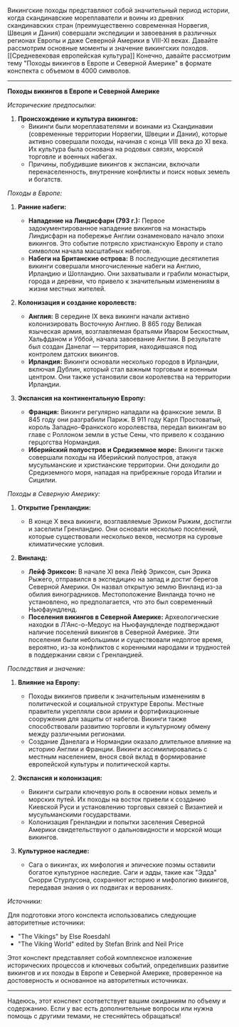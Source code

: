 Викингские походы представляют собой значительный период истории, когда скандинавские мореплаватели и воины из древних скандинавских стран (преимущественно современная Норвегия, Швеция и Дания) совершали экспедиции и завоевания в различных регионах Европы и даже Северной Америки в VIII-XI веках. Давайте рассмотрим основные моменты и значение викингских походов.
[[Средневековая европейская культура]]
Конечно, давайте рассмотрим тему "Походы викингов в Европе и Северной Америке" в формате конспекта с объемом в 4000 символов.

---

**Походы викингов в Европе и Северной Америке**

*Исторические предпосылки:*

1. **Происхождение и культура викингов:**
   - Викинги были мореплавателями и воинами из Скандинавии (современные территории Норвегии, Швеции и Дании), которые активно совершали походы, начиная с конца VIII века до XI века. Их культура была основана на родовых связях, морской торговле и военных набегах.
   - Причины, побудившие викингов к экспансии, включали перенаселенность, внутренние конфликты и поиск новых земель и богатств.

*Походы в Европе:*

1. **Ранние набеги:**
   - **Нападение на Линдисфарн (793 г.):** Первое задокументированное нападение викингов на монастырь Линдисфарн на побережье Англии ознаменовало начало эпохи викингов. Это событие потрясло христианскую Европу и стало символом начала масштабных набегов.
   - **Набеги на Британские острова:** В последующие десятилетия викинги совершали многочисленные набеги на Англию, Ирландию и Шотландию. Они захватывали и грабили монастыри, города и деревни, что привело к значительным изменениям в жизни местных жителей.

2. **Колонизация и создание королевств:**
   - **Англия:** В середине IX века викинги начали активно колонизировать Восточную Англию. В 865 году Великая языческая армия, возглавляемая братьями Иваром Бескостным, Хальфданом и Уббой, начала завоевание Англии. В результате был создан Данелаг — территория, находившаяся под контролем датских викингов.
   - **Ирландия:** Викинги основали несколько городов в Ирландии, включая Дублин, который стал важным торговым и военным центром. Они также установили свои королевства на территории Ирландии.

3. **Экспансия на континентальную Европу:**
   - **Франция:** Викинги регулярно нападали на франкские земли. В 845 году они разграбили Париж. В 911 году Карл Простоватый, король Западно-Франкского королевства, передал викингам во главе с Роллоном земли в устье Сены, что привело к созданию герцогства Нормандия.
   - **Иберийский полуостров и Средиземное море:** Викинги также совершали походы на Иберийский полуостров, атакуя мусульманские и христианские территории. Они доходили до Средиземного моря, нападая на прибрежные города Италии и Сицилии.

*Походы в Северную Америку:*

1. **Открытие Гренландии:**
   - В конце X века викинги, возглавляемые Эриком Рыжим, достигли и заселили Гренландию. Они основали несколько поселений, которые существовали несколько веков, несмотря на суровые климатические условия.

2. **Винланд:**
   - **Лейф Эриксон:** В начале XI века Лейф Эриксон, сын Эрика Рыжего, отправился в экспедицию на запад и достиг берегов Северной Америки. Он назвал открытую землю Винланд из-за обилия виноградников. Местоположение Винланда точно не установлено, но предполагается, что это был современный Ньюфаундленд.
   - **Поселения викингов в Северной Америке:** Археологические находки в Л'Анс-о-Медоус на Ньюфаундленде подтверждают наличие поселений викингов в Северной Америке. Эти поселения были небольшими и существовали недолгое время, вероятно, из-за конфликтов с коренными народами и трудностей в поддержании связи с Гренландией.

*Последствия и значение:*

1. **Влияние на Европу:**
   - Походы викингов привели к значительным изменениям в политической и социальной структуре Европы. Местные правители укрепляли свои армии и фортификационные сооружения для защиты от набегов. Викинги также способствовали развитию торговли и культурному обмену между различными регионами.
   - Создание Данелага и Нормандии оказало длительное влияние на историю Англии и Франции. Викинги ассимилировались с местным населением, внося свой вклад в формирование европейской культуры и политической карты.

2. **Экспансия и колонизация:**
   - Викинги сыграли ключевую роль в освоении новых земель и морских путей. Их походы на восток привели к созданию Киевской Руси и установлению торговых связей с Византией и мусульманскими государствами.
   - Колонизация Гренландии и попытки заселения Северной Америки свидетельствуют о дальновидности и морской мощи викингов.

3. **Культурное наследие:**
   - Сага о викингах, их мифология и эпические поэмы оставили богатое культурное наследие. Саги и эдды, такие как "Эдда" Снорри Стурлусона, сохраняют историю и мифологию викингов, передавая знания о их подвигах и верованиях.

*Источники:*

Для подготовки этого конспекта использовались следующие авторитетные источники:

- "The Vikings" by Else Roesdahl
- "The Viking World" edited by Stefan Brink and Neil Price

Этот конспект представляет собой комплексное изложение исторических процессов и ключевых событий, определивших развитие викингов и их походы в Европе и Северной Америке, проверенное на достоверность и основанное на авторитетных источниках.

---

Надеюсь, этот конспект соответствует вашим ожиданиям по объему и содержанию. Если у вас есть дополнительные вопросы или нужна помощь с другими темами, не стесняйтесь обращаться!